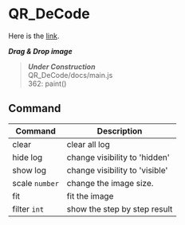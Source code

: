 # QR_DeCode

Here is the [link](https://ktechi.github.io/QR_DeCode/).

___Drag & Drop image___

> ___Under Construction___  
> QR_DeCode/docs/main.js  
> 362: paint()

## Command
| Command | Description |
|---------|-------------|
| clear | clear all log |
| hide log | change visibility to 'hidden' |
| show log | change visibility to 'visible' |
| scale `number` | change the image size. |
| fit | fit the image |
| filter `int` | show the step by step result |
